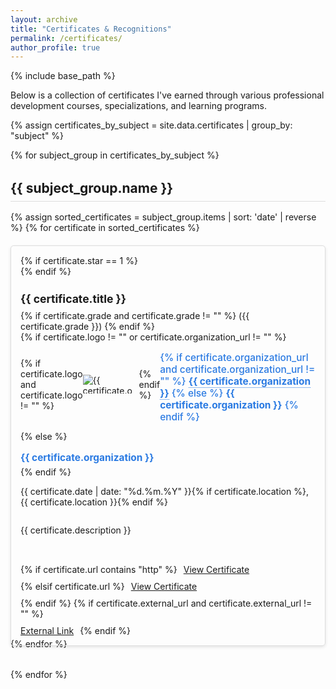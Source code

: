 ```yaml
---
layout: archive
title: "Certificates & Recognitions"
permalink: /certificates/
author_profile: true
---
```


{% include base_path %}

<p>
  Below is a collection of certificates I've earned through various professional development courses, specializations, and learning programs.
</p>

<style>
  .certificate-item {
    display: flex;
    flex-direction: column;
    height: 100%;
    border: 1px solid #ddd;
    border-radius: 5px;
    padding: 15px;
    box-shadow: 0 2px 5px rgba(0,0,0,0.1);
    position: relative;
  }
  
  .certificate-title {
    font-size: 1.1rem !important;
    margin-bottom: 0.5rem;
  }
  
  .certificate-star {
    position: absolute;
    top: 10px;
    right: 10px;
    color: #ffd700;
    font-size: 1.2rem;
    z-index: 2;
  }
  
  .certificate-description {
    white-space: normal;
    overflow: visible;
    text-overflow: clip;
    max-height: none;
    display: block;
    width: 100%;
    flex-grow: 1;
  }
  
  .btn {
    margin-top: auto;
    align-self: flex-start;
  }
  
  .certificate-buttons {
    display: flex;
    gap: 10px;
    flex-wrap: wrap;
    margin-top: auto;
  }
  
  .certificate-buttons .btn {
    margin-top: 0;
  }
  
  .certificate-category {
    margin-top: 2rem;
    margin-bottom: 1rem;
    border-bottom: 1px solid #ddd;
    padding-bottom: 0.5rem;
  }
  
  .certificate-grid {
    display: grid;
    grid-template-columns: repeat(auto-fill, minmax(300px, 1fr));
    gap: 20px;
    margin-bottom: 2rem;
  }
  
  .certificate-organization {
    color: #2a7ae2;
    font-size: 1.1em;
    font-weight: 500;
    margin-bottom: 5px;
  }
  
  .certificate-organization a {
    color: inherit;
    text-decoration: none;
    border-bottom: 1px dotted;
  }
  
  .certificate-organization a:hover {
    border-bottom: 1px solid;
  }
  
  .org-logo-container {
    display: flex;
    align-items: center;
    margin-bottom: 8px;
  }
  
  .org-logo {
    max-height: 30px;
    max-width: 80px;
    margin-right: 10px;
  }
</style>

{% assign certificates_by_subject = site.data.certificates | group_by: "subject" %}

{% for subject_group in certificates_by_subject %}
  <h2 class="certificate-category">{{ subject_group.name }}</h2>
  <div class="certificate-grid">
    {% assign sorted_certificates = subject_group.items | sort: 'date' | reverse %}
    {% for certificate in sorted_certificates %}
      <div class="certificate-item">
        {% if certificate.star == 1 %}
          <div class="certificate-star">
            <i class="fa fa-star" aria-hidden="true"></i>
          </div>
        {% endif %}
        <div class="certificate-title-container">
          <h2 class="certificate-title">{{ certificate.title }}</h2>
          {% if certificate.grade and certificate.grade != "" %}
            <span class="certificate-grade">({{ certificate.grade }})</span>
          {% endif %}
        </div>
        <div class="certificate-meta">
          {% if certificate.logo != "" or certificate.organization_url != "" %}
          <div class="org-logo-container">
            {% if certificate.logo and certificate.logo != "" %}
              <img src="{{ certificate.logo }}" alt="{{ certificate.organization }} logo" class="org-logo">
            {% endif %}
            <p class="certificate-organization">
              {% if certificate.organization_url and certificate.organization_url != "" %}
                <a href="{{ certificate.organization_url }}" target="_blank"><strong>{{ certificate.organization }}</strong></a>
              {% else %}
                <strong>{{ certificate.organization }}</strong>
              {% endif %}
            </p>
          </div>
          {% else %}
          <p class="certificate-organization">
            <strong>{{ certificate.organization }}</strong>
          </p>
          {% endif %}
          <p>{{ certificate.date | date: "%d.%m.%Y" }}{% if certificate.location %}, {{ certificate.location }}{% endif %}</p>
        </div>
        <p class="certificate-description">{{ certificate.description }}</p>
        <div class="certificate-buttons">
          {% if certificate.url contains "http" %}
            <a href="{{ certificate.url }}" class="btn btn--info" target="_blank">View Certificate</a>
          {% elsif certificate.url %}
            <a href="{{ certificate.url | prepend: base_path }}" class="btn btn--info">View Certificate</a>
          {% endif %}
          {% if certificate.external_url and certificate.external_url != "" %}
            <a href="{{ certificate.external_url }}" class="btn btn--primary" target="_blank">
              <i class="fa fa-external-link" aria-hidden="true"></i> External Link
            </a>
          {% endif %}
        </div>
      </div>
    {% endfor %}
  </div>
{% endfor %}
